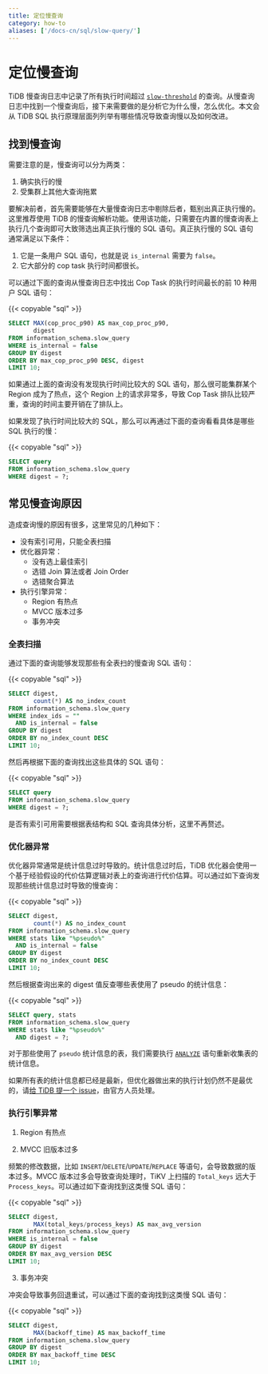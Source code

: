 ```yaml
---
title: 定位慢查询
category: how-to
aliases: ['/docs-cn/sql/slow-query/']
---
```


# 定位慢查询

TiDB 慢查询日志中记录了所有执行时间超过 [`slow-threshold`](/reference/configuration/tidb-server/configuration-file.md#slow-threshold) 的查询。从慢查询日志中找到一个慢查询后，接下来需要做的是分析它为什么慢，怎么优化。本文会从 TiDB SQL 执行原理层面列列举有哪些情况导致查询慢以及如何改进。

## 找到慢查询

需要注意的是，慢查询可以分为两类：

1. 确实执行的慢
2. 受集群上其他大查询拖累

要解决前者，首先需要能够在大量慢查询日志中剔除后者，甄别出真正执行慢的。这里推荐使用 TiDB 的慢查询解析功能。使用该功能，只需要在内置的慢查询表上执行几个查询即可大致筛选出真正执行慢的 SQL 语句。真正执行慢的 SQL 语句通常满足以下条件：

1. 它是一条用户 SQL 语句，也就是说 `is_internal` 需要为 `false`。
2. 它大部分的 cop task 执行时间都很长。

可以通过下面的查询从慢查询日志中找出 Cop Task 的执行时间最长的前 10 种用户 SQL 语句：

{{< copyable "sql" >}}

```sql
SELECT MAX(cop_proc_p90) AS max_cop_proc_p90,
       digest
FROM information_schema.slow_query
WHERE is_internal = false
GROUP BY digest
ORDER BY max_cop_proc_p90 DESC, digest
LIMIT 10;
```

如果通过上面的查询没有发现执行时间比较大的 SQL 语句，那么很可能集群某个 Region 成为了热点，这个 Region 上的请求非常多，导致 Cop Task 排队比较严重，查询的时间主要开销在了排队上。

如果发现了执行时间比较大的 SQL，那么可以再通过下面的查询看看具体是哪些 SQL 执行的慢：

{{< copyable "sql" >}}

```sql
SELECT query
FROM information_schema.slow_query
WHERE digest = ?;
```

## 常见慢查询原因

造成查询慢的原因有很多，这里常见的几种如下：

* 没有索引可用，只能全表扫描
* 优化器异常：
    * 没有选上最佳索引
    * 选错 Join 算法或者 Join Order
    * 选错聚合算法
* 执行引擎异常：
    * Region 有热点
    * MVCC 版本过多
    * 事务冲突

### 全表扫描

通过下面的查询能够发现那些有全表扫的慢查询 SQL 语句：

{{< copyable "sql" >}}

```sql
SELECT digest,
       count(*) AS no_index_count
FROM information_schema.slow_query
WHERE index_ids = ""
  AND is_internal = false
GROUP BY digest
ORDER BY no_index_count DESC
LIMIT 10;
```

然后再根据下面的查询找出这些具体的 SQL 语句：

{{< copyable "sql" >}}

```sql
SELECT query
FROM information_schema.slow_query
WHERE digest = ?;
```

是否有索引可用需要根据表结构和 SQL 查询具体分析，这里不再赘述。

### 优化器异常

优化器异常通常是统计信息过时导致的。统计信息过时后，TiDB 优化器会使用一个基于经验假设的代价估算逻辑对表上的查询进行代价估算。可以通过如下查询发现那些统计信息过时导致的慢查询：

{{< copyable "sql" >}}

```sql
SELECT digest,
       count(*) AS no_index_count
FROM information_schema.slow_query
WHERE stats like "%pseudo%"
  AND is_internal = false
GROUP BY digest
ORDER BY no_index_count DESC
LIMIT 10;
```

然后根据查询出来的 digest 值反查哪些表使用了 pseudo 的统计信息：

{{< copyable "sql" >}}

```sql
SELECT query, stats
FROM information_schema.slow_query
WHERE stats like "%pseudo%"
  AND digest = ?;
```

对于那些使用了 `pseudo` 统计信息的表，我们需要执行 [`ANALYZE`](/dev/reference/performance/statistics.md) 语句重新收集表的统计信息。

如果所有表的统计信息都已经是最新，但优化器做出来的执行计划仍然不是最优的，请[给 TiDB 提一个 issue](https://github.com/pingcap/tidb/issues/new/choose)，由官方人员处理。

### 执行引擎异常

1. Region 有热点

2. MVCC 旧版本过多

频繁的修改数据，比如 `INSERT`/`DELETE`/`UPDATE`/`REPLACE` 等语句，会导致数据的版本过多。MVCC 版本过多会导致查询处理时，TiKV 上扫描的 `Total_keys` 远大于 `Process_keys`。可以通过如下查询找到这类慢 SQL 语句：

{{< copyable "sql" >}}

```sql
SELECT digest,
       MAX(total_keys/process_keys) AS max_avg_version
FROM information_schema.slow_query
WHERE is_internal = false
GROUP BY digest
ORDER BY max_avg_version DESC
LIMIT 10;
```

3. 事务冲突

冲突会导致事务回退重试，可以通过下面的查询找到这类慢 SQL 语句：

{{< copyable "sql" >}}

```sql
SELECT digest,
       MAX(backoff_time) AS max_backoff_time
FROM information_schema.slow_query
GROUP BY digest
ORDER BY max_backoff_time DESC
LIMIT 10;
```
